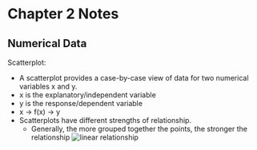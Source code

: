 # Chapter 2 Notes

## Numerical Data

Scatterplot:
- A scatterplot provides a case-by-case view of data for two numerical variables x and y.
- x is the explanatory/independent variable	
- y is the response/dependent variable 
- x -> f(x) -> y
- Scatterplots have different strengths of relationship.
	-	Generally, the more grouped together the points, the stronger the relationship
	![linear relationship](https://www.google.com/url?sa=i&url=https%3A%2F%2Fwww.mathbootcamps.com%2Freading-scatterplots%2F&psig=AOvVaw0u9mjSwXewpKEUeMa7lvlF&ust=1675194456353000&source=images&cd=vfe&ved=0CA8QjRxqFwoTCICwt-iH8PwCFQAAAAAdAAAAABAI)
